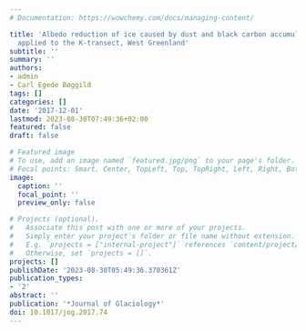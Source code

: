 ```yaml
---
# Documentation: https://wowchemy.com/docs/managing-content/

title: 'Albedo reduction of ice caused by dust and black carbon accumulation: a model
  applied to the K-transect, West Greenland'
subtitle: ''
summary: ''
authors:
- admin
- Carl Egede Bøggild
tags: []
categories: []
date: '2017-12-01'
lastmod: 2023-08-30T07:49:36+02:00
featured: false
draft: false

# Featured image
# To use, add an image named `featured.jpg/png` to your page's folder.
# Focal points: Smart, Center, TopLeft, Top, TopRight, Left, Right, BottomLeft, Bottom, BottomRight.
image:
  caption: ''
  focal_point: ''
  preview_only: false

# Projects (optional).
#   Associate this post with one or more of your projects.
#   Simply enter your project's folder or file name without extension.
#   E.g. `projects = ["internal-project"]` references `content/project/deep-learning/index.md`.
#   Otherwise, set `projects = []`.
projects: []
publishDate: '2023-08-30T05:49:36.370361Z'
publication_types:
- '2'
abstract: ''
publication: '*Journal of Glaciology*'
doi: 10.1017/jog.2017.74
---
```

